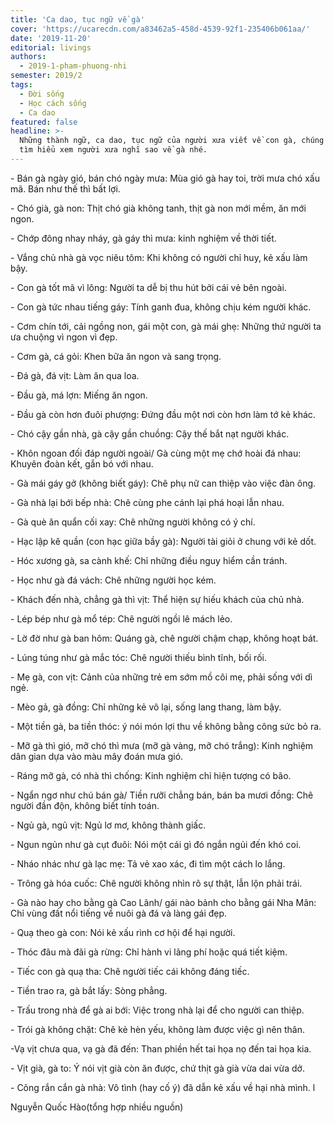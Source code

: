 ```yaml
---
title: 'Ca dao, tục ngữ về gà'
cover: 'https://ucarecdn.com/a83462a5-458d-4539-92f1-235406b061aa/'
date: '2019-11-20'
editorial: livings
authors:
  - 2019-1-pham-phuong-nhi
semester: 2019/2
tags:
  - Đời sống
  - Học cách sống
  - Ca dao
featured: false
headline: >-
  Những thành ngữ, ca dao, tục ngữ của người xưa viết về con gà, chúng ta cùng
  tìm hiểu xem người xưa nghĩ sao về gà nhé.
---
```

\- Bán gà ngày gió, bán chó ngày mưa: Mùa gió gà hay toi, trời mưa chó xấu mã. Bán như thế thì bất lợi.



\- Chó già, gà non: Thịt chó già không tanh, thịt gà non mới mềm, ăn mới ngon.



\- Chớp đông nhay nháy, gà gáy thì mưa: kinh nghiệm về thời tiết.



\- Vắng chủ nhà gà vọc niêu tôm: Khi không có người chỉ huy, kẻ xấu làm bậy.



\- Con gà tốt mã vì lông: Người ta dễ bị thu hút bởi cái vẻ bên ngoài.



\- Con gà tức nhau tiếng gáy: Tính ganh đua, không chịu kém người khác.



\- Cơm chín tới, cải ngồng non, gái một con, gà mái ghẹ: Những thứ người ta ưa chuộng vì ngon vì đẹp.



\- Cơm gà, cá gỏi: Khen bữa ăn ngon và sang trọng.



\- Đá gà, đá vịt: Làm ăn qua loa.



\- Đầu gà, má lợn: Miếng ăn ngon.



\- Đầu gà còn hơn đuôi phượng: Đứng đầu một nơi còn hơn làm tớ kẻ khác.



\- Chó cậy gần nhà, gà cậy gần chuồng: Cậy thế bắt nạt người khác.



\- Khôn ngoan đối đáp người ngoài/ Gà cùng một mẹ chớ hoài đá nhau: Khuyên đoàn kết, gắn bó với nhau.



\- Gà mái gáy gở (không biết gáy): Chê phụ nữ can thiệp vào việc đàn ông.



\- Gà nhà lại bới bếp nhà: Chê cùng phe cánh lại phá hoại lẫn nhau.



\- Gà què ăn quẩn cối xay: Chê những người không có ý chí.



\- Hạc lập kê quần (con hạc giữa bầy gà): Người tài giỏi ở chung với kẻ dốt.



\- Hóc xương gà, sa cành khế: Chỉ những điều nguy hiểm cần tránh.



\- Học như gà đá vách: Chê những người học kém.



\- Khách đến nhà, chẳng gà thì vịt: Thể hiện sự hiếu khách của chủ nhà.



\- Lép bép như gà mổ tép: Chê người ngồi lê mách lẻo.



\- Lờ đờ như gà ban hôm: Quáng gà, chê người chậm chạp, không hoạt bát.



\- Lúng túng như gà mắc tóc: Chê người thiếu bình tĩnh, bối rối.



\- Mẹ gà, con vịt: Cảnh của những trẻ em sớm mồ côi mẹ, phải sống với dì ngẻ.



\- Mèo gả, gà đồng: Chỉ những kẻ vô lại, sống lang thang, làm bậy.



\- Một tiền gà, ba tiền thóc: ý nói món lợi thu về không bằng công sức bỏ ra.



\- Mỡ gà thì gió, mỡ chó thì mưa (mỡ gà vàng, mỡ chó trắng): Kinh nghiệm dân gian dựa vào màu mây đoán mưa gió.



\- Ráng mỡ gà, có nhà thì chống: Kinh nghiệm chỉ hiện tượng có bão.



\- Ngẩn ngơ như chú bán gà/ Tiền rưỡi chẳng bán, bán ba mươi đồng: Chê người đần độn, không biết tính toán.



\- Ngủ gà, ngủ vịt: Ngủ lơ mơ, không thành giấc.



\- Ngun ngủn như gà cụt đuôi: Nói một cái gì đó ngắn ngủi đến khó coi.



\- Nháo nhác như gà lạc mẹ: Tả vẻ xao xác, đi tìm một cách lo lắng.



\- Trông gà hóa cuốc: Chê người không nhìn rõ sự thật, lẫn lộn phải trái.



\- Gà nào hay cho bằng gà Cao Lãnh/ gái nào bảnh cho bằng gái Nha Mân: Chỉ vùng đất nổi tiếng về nuôi gà đá và làng gái đẹp.



\- Quạ theo gà con: Nói kẻ xấu rình cơ hội để hại người.



\- Thóc đâu mà đãi gà rừng: Chỉ hành vi lãng phí hoặc quá tiết kiệm.



\- Tiếc con gà quạ tha: Chê người tiếc cái không đáng tiếc.



\- Tiền trao ra, gà bắt lấy: Sòng phẳng.



\- Trấu trong nhà để gà ai bới: Việc trong nhà lại để cho người can thiệp.



\- Trói gà không chặt: Chê kẻ hèn yếu, không làm được việc gì nên thân.



\-Vạ vịt chưa qua, vạ gà đã đến: Than phiền hết tai họa nọ đến tai họa kia.



\- Vịt già, gà to: Ý nói vịt già còn ăn được, chứ thịt gà già vừa dai vừa dở.



\- Cõng rắn cắn gà nhà: Vô tình (hay cố ý) đã dẫn kẻ xấu về hại nhà mình. l



Nguyễn Quốc Hào(tổng hợp nhiều nguồn)
